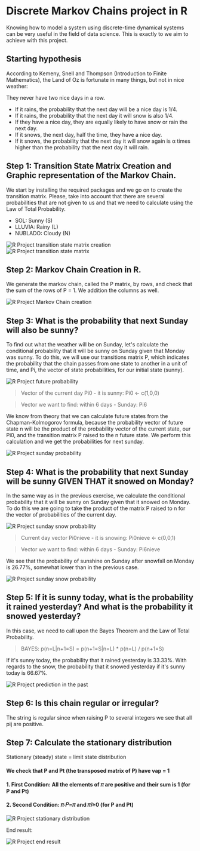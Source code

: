 # Discrete Markov Chains project in R

Knowing how to model a system using discrete-time dynamical systems can be very useful in the field of data science. This is exactly to we aim to achieve with this project.

## Starting hypothesis

According to Kemeny, Snell and Thompson (Introduction to Finite Mathematics), the Land of Oz is fortunate in many things, but not in nice weather:

They never have two nice days in a row.

*   If it rains, the probability that the next day will be a nice day is 1/4.
*   If it rains, the probability that the next day it will snow is also 1/4.
*   If they have a nice day, they are equally likely to have snow or rain the next day.
*   If it snows, the next day, half the time, they have a nice day.
*   If it snows, the probability that the next day it will snow again is α times higher than the probability that the next day it will rain.

## Step 1: Transition State Matrix Creation and Graphic representation of the Markov Chain.

We start by installing the required packages and we go on to create the transition matrix. Please, take into account that there are several probabilities that are not given to us and that we need to calculate using the Law of Total Probability.

*   SOL: Sunny (S)
*   LLUVIA: Rainy (L)
*   NUBLADO: Cloudy (N)

![R Project transition state matrix creation](https://github.com/MaiteLizarraga/r_markov_chains/blob/main/capturas/1-transition-state-matrix-creation.jpg)
![R Project transition state matrix](https://github.com/MaiteLizarraga/r_markov_chains/blob/main/capturas/transition_state_matrix.png)

## Step 2: Markov Chain Creation in R.

We generate the markov chain, called the P matrix, by rows, and check that the sum of the rows of P = 1. We addition the columns as well.

![R Project Markov Chain creation](https://github.com/MaiteLizarraga/r_markov_chains/blob/main/capturas/3-Markov-Chain-creation.jpg)

## Step 3: What is the probability that next Sunday will also be sunny?

To find out what the weather will be on Sunday, let's calculate the conditional probability that it will be sunny on Sunday given that Monday was sunny. 
To do this, we will use our transitions matrix P, which indicates the probability that the chain passes from one state to another in a unit of time, and Pi, the vector of state probabilities, for our initial state (sunny).

![R Project future probability](https://github.com/MaiteLizarraga/r_markov_chains/blob/main/capturas/4-future-probability.jpg)

> Vector of the current day Pi0 - it is sunny:
> Pi0 <- c(1,0,0)

> Vector we want to find: within 6 days - Sunday: Pi6

We know from theory that we can calculate future states from the Chapman-Kolmogorov formula, because the probability vector of future state n will be the product of the probability vector of the current state, our Pi0, and the transition matrix P raised to the n future state. We perform this calculation and we get the probabilities for next sunday.

![R Project sunday probability](https://github.com/MaiteLizarraga/r_markov_chains/blob/main/capturas/5-sunday-probability.jpg)

## Step 4: What is the probability that next Sunday will be sunny GIVEN THAT it snowed on Monday?

In the same way as in the previous exercise, we calculate the conditional probability that it will be sunny on Sunday given that it snowed on Monday. To do this we are going to take the product of the matrix P raised to n for the vector of probabilities of the current day.

![R Project sunday snow probability](https://github.com/MaiteLizarraga/r_markov_chains/blob/main/capturas/6-future-probability-2.jpg)

> Current day vector Pi0nieve - it is snowing:
> Pi0nieve <- c(0,0,1)

> Vector we want to find: within 6 days - Sunday: Pi6nieve

We see that the probability of sunshine on Sunday after snowfall on Monday is 26.77%, somewhat lower than in the previous case.

![R Project sunday snow probability](https://github.com/MaiteLizarraga/r_markov_chains/blob/main/capturas/7-snow-probability.jpg)

## Step 5: If it is sunny today, what is the probability it rained yesterday? And what is the probability it snowed yesterday?

In this case, we need to call upon the Bayes Theorem and the Law of Total Probability.

> BAYES: p(n=L|n+1=S) = p(n+1=S|n=L) * p(n=L) / p(n+1=S)

If it's sunny today, the probability that it rained yesterday is 33.33%.
With regards to the snow, the probability that it snowed yesterday if it's sunny today is 66.67%.

![R Project prediction in the past](https://github.com/MaiteLizarraga/r_markov_chains/blob/main/capturas/8-prediction-in-the-past.jpg)

## Step 6: Is this chain regular or irregular?

The string is regular since when raising P to several integers we see that all pij are positive.

## Step 7: Calculate the stationary distribution

Stationary (steady) state = limit state distribution

#### We check that P and Pt (the transposed matrix of P) have vap = 1
#### 1. First Condition: All the elements of 𝜋 are positive and their sum is 1 (for P and Pt)
#### 2. Second Condition: 𝜋⋅𝑃=𝜋 and 𝜋𝑖≥0 (for P and Pt)

![R Project stationary distribution](https://github.com/MaiteLizarraga/r_markov_chains/blob/main/capturas/9-stationary-distribution.jpg)

End result:

![R Project end result](https://github.com/MaiteLizarraga/r_markov_chains/blob/main/capturas/10-end-result.jpg)